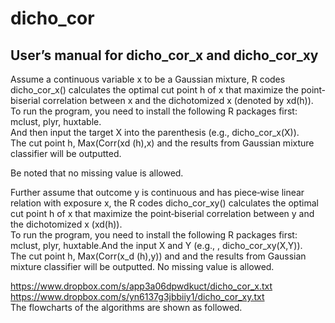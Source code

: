 # dicho_cor
## User’s manual for dicho_cor_x and dicho_cor_xy

Assume a continuous variable x to be a Gaussian mixture, R codes dicho_cor_x() calculates the optimal cut point h of x that maximize the point‐biserial correlation between x and the dichotomized x (denoted by xd(h)).  
To run the program, you need to install the following R packages first: mclust, plyr, huxtable.  
And then input the target X into the parenthesis (e.g., dicho_cor_x(X)).  
The cut point h, Max(Corr(xd (h),x) and the results from Gaussian mixture classifier will be outputted.  

Be noted that no missing value is allowed.

Further assume that outcome y is continuous and has piece‐wise linear relation with exposure x, the R codes dicho_cor_xy() calculates the optimal cut point h of x that maximize the point‐biserial correlation between y and the dichotomized x (xd(h)).  
To run the program, you need to install the following R packages first: mclust, plyr, huxtable.And the input X and Y (e.g., , dicho_cor_xy(X,Y)).  
The cut point h, Max(Corr(x_d (h),y)) and and the results from Gaussian mixture classifier will be outputted. No missing value is allowed.  

https://www.dropbox.com/s/app3a06dpwdkuct/dicho_cor_x.txt  
https://www.dropbox.com/s/yn6137g3jbbiiy1/dicho_cor_xy.txt  
The flowcharts of the algorithms are shown as followed.  
